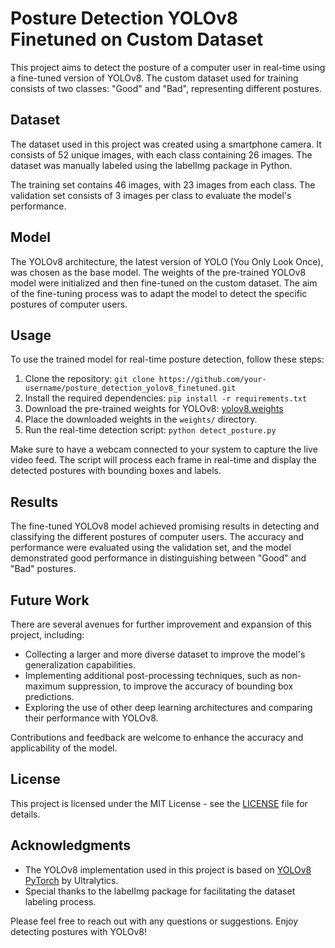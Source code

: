 # Posture Detection YOLOv8 Finetuned on Custom Dataset

This project aims to detect the posture of a computer user in real-time using a fine-tuned version of YOLOv8. The custom dataset used for training consists of two classes: "Good" and "Bad", representing different postures.

## Dataset
The dataset used in this project was created using a smartphone camera. It consists of 52 unique images, with each class containing 26 images. The dataset was manually labeled using the labelImg package in Python.

The training set contains 46 images, with 23 images from each class. The validation set consists of 3 images per class to evaluate the model's performance.

## Model
The YOLOv8 architecture, the latest version of YOLO (You Only Look Once), was chosen as the base model. The weights of the pre-trained YOLOv8 model were initialized and then fine-tuned on the custom dataset. The aim of the fine-tuning process was to adapt the model to detect the specific postures of computer users.

## Usage
To use the trained model for real-time posture detection, follow these steps:

1. Clone the repository: `git clone https://github.com/your-username/posture_detection_yolov8_finetuned.git`
2. Install the required dependencies: `pip install -r requirements.txt`
3. Download the pre-trained weights for YOLOv8: [yolov8.weights](https://link-to-pretrained-weights)
4. Place the downloaded weights in the `weights/` directory.
5. Run the real-time detection script: `python detect_posture.py`

Make sure to have a webcam connected to your system to capture the live video feed. The script will process each frame in real-time and display the detected postures with bounding boxes and labels.

## Results
The fine-tuned YOLOv8 model achieved promising results in detecting and classifying the different postures of computer users. The accuracy and performance were evaluated using the validation set, and the model demonstrated good performance in distinguishing between "Good" and "Bad" postures.

## Future Work
There are several avenues for further improvement and expansion of this project, including:

- Collecting a larger and more diverse dataset to improve the model's generalization capabilities.
- Implementing additional post-processing techniques, such as non-maximum suppression, to improve the accuracy of bounding box predictions.
- Exploring the use of other deep learning architectures and comparing their performance with YOLOv8.

Contributions and feedback are welcome to enhance the accuracy and applicability of the model.

## License
This project is licensed under the MIT License - see the [LICENSE](LICENSE) file for details.

## Acknowledgments
- The YOLOv8 implementation used in this project is based on [YOLOv8 PyTorch](https://github.com/ultralytics/ultralytics) by Ultralytics.
- Special thanks to the labelImg package for facilitating the dataset labeling process.

Please feel free to reach out with any questions or suggestions. Enjoy detecting postures with YOLOv8!
